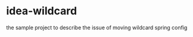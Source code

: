 idea-wildcard
=============

the sample project to describe the issue of moving wildcard spring config
